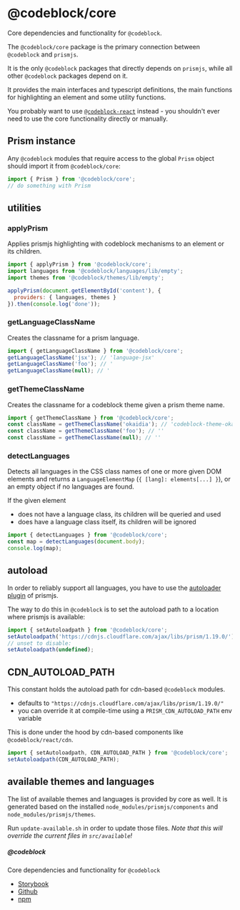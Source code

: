 # @codeblock/core

Core dependencies and functionality for `@codeblock`.

The `@codeblock/core` package is the primary connection between `@codeblock` and `prismjs`.

It is the only `@codeblock` packages that directly depends on `prismjs`, while all other `@codeblock` packages depend on it.

It provides the main interfaces and typescript definitions, the main functions for highlighting an element and some utility functions.

You probably want to use [`@codeblock-react`](../codeblock-react/README.md) instead - you shouldn't ever need to use the core functionality directly or manually.

## Prism instance

Any `@codeblock` modules that require access to the global `Prism` object should import it from `@codeblock/core`:

```js
import { Prism } from '@codeblock/core';
// do something with Prism
```

## utilities

### applyPrism

Applies prismjs highlighting with codeblock mechanisms to an element or its children.

```js
import { applyPrism } from '@codeblock/core';
import languages from '@codeblock/languages/lib/empty';
import themes from '@codeblock/themes/lib/empty';

applyPrism(document.getElementById('content'), {
  providers: { languages, themes }
}).then(console.log('done'));
```

### getLanguageClassName

Creates the classname for a prism language.

```js
import { getLanguageClassName } from '@codeblock/core';
getLanguageClassName('jsx'); // 'language-jsx'
getLanguageClassName('foo'); // '
getLanguageClassName(null); // '
```

### getThemeClassName

Creates the classname for a codeblock theme given a prism theme name.

```js
import { getThemeClassName } from '@codeblock/core';
const className = getThemeClassName('okaidia'); // 'codeblock-theme-okaidia'
const className = getThemeClassName('foo'); // ''
const className = getThemeClassName(null); // ''
```

### detectLanguages

Detects all languages in the CSS class names of one or more given DOM elements and returns a `LanguageElementMap` (`{ [lang]: elements[...] }`), or an empty object if no languages are found.

If the given element

- does not have a language class, its children will be queried and used
- does have a language class itself, its children will be ignored

```js
import { detectLanguages } from '@codeblock/core';
const map = detectLanguages(document.body);
console.log(map);
```

## autoload

In order to reliably support all languages, you have to use the [autoloader plugin](https://prismjs.com/plugins/autoloader/) of prismjs.

The way to do this in `@codeblock` is to set the autoload path to a location where prismjs is available:

```js
import { setAutoloadpath } from '@codeblock/core';
setAutoloadpath('https://cdnjs.cloudflare.com/ajax/libs/prism/1.19.0/');
// unset to disable:
setAutoloadpath(undefined);
```

## CDN_AUTOLOAD_PATH

This constant holds the autoload path for cdn-based `@codeblock` modules.

- defaults to `"https://cdnjs.cloudflare.com/ajax/libs/prism/1.19.0/"`
- you can override it at compile-time using a `PRISM_CDN_AUTOLOAD_PATH` env variable

This is done under the hood by cdn-based components like `@codeblock/react/cdn`.

```js
import { setAutoloadpath, CDN_AUTOLOAD_PATH } from '@codeblock/core';
setAutoloadpath(CDN_AUTOLOAD_PATH);
```

## available themes and languages

The list of available themes and languages is provided by core as well. It is generated based on the installed `node_modules/prismjs/components` and `node_modules/prismjs/themes`.

Run `update-available.sh` in order to update those files. _Note that this will override the current files in `src/available`!_

##### @codeblock

Core dependencies and functionality for `@codeblock`

- [Storybook](https://codeblockjs.github.io/codeblock)
- [Github](https://github.com/codeblockjs/codeblock)
- [npm](https://www.npmjs.com/org/codeblock)
